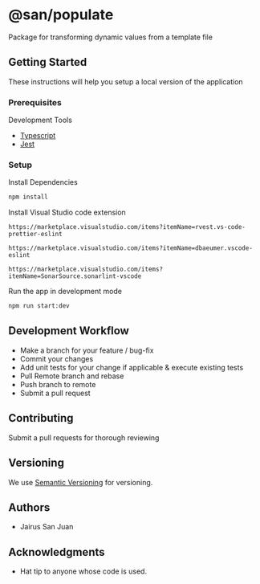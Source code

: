 # @san/populate

Package for transforming dynamic values from a template file

## Getting Started

These instructions will help you setup a local version of the application

### Prerequisites

Development Tools

- [Typescript](https://www.typescriptlang.org/)
- [Jest](https://jestjs.io)

### Setup

Install Dependencies

```bash
npm install
```

Install Visual Studio code extension

```
https://marketplace.visualstudio.com/items?itemName=rvest.vs-code-prettier-eslint

https://marketplace.visualstudio.com/items?itemName=dbaeumer.vscode-eslint

https://marketplace.visualstudio.com/items?itemName=SonarSource.sonarlint-vscode
```

Run the app in development mode

```bash
npm run start:dev
```

## Development Workflow

- Make a branch for your feature / bug-fix
- Commit your changes
- Add unit tests for your change if applicable & execute existing tests
- Pull Remote branch and rebase
- Push branch to remote
- Submit a pull request

## Contributing

Submit a pull requests for thorough reviewing

## Versioning

We use [Semantic Versioning](http://semver.org/) for versioning.

## Authors

- Jairus San Juan

## Acknowledgments

- Hat tip to anyone whose code is used.
